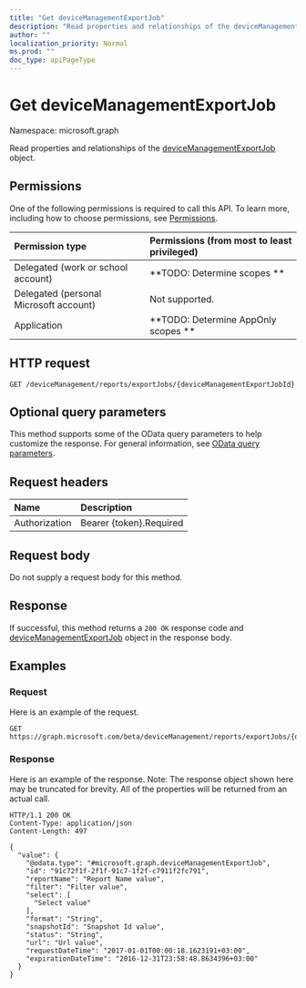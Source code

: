 ```yaml
---
title: "Get deviceManagementExportJob"
description: "Read properties and relationships of the deviceManagementExportJob object."
author: ""
localization_priority: Normal
ms.prod: ""
doc_type: apiPageType
---
```


# Get deviceManagementExportJob

Namespace: microsoft.graph

Read properties and relationships of the [deviceManagementExportJob](../resources/devicemanagementexportjob.md) object.

## Permissions
One of the following permissions is required to call this API. To learn more, including how to choose permissions, see [Permissions](/concepts/permissions-reference.md).

|Permission type|Permissions (from most to least privileged)|
|:---|:---|
|Delegated (work or school account)|**TODO: Determine scopes **|
|Delegated (personal Microsoft account)|Not supported.|
|Application|**TODO: Determine AppOnly scopes **|

## HTTP request
<!-- {
  "blockType": "ignored"
}
-->
``` http
GET /deviceManagement/reports/exportJobs/{deviceManagementExportJobId}
```

## Optional query parameters
This method supports some of the OData query parameters to help customize the response. For general information, see [OData query parameters](/graph/query-parameters).

## Request headers
|Name|Description|
|:---|:---|
|Authorization|Bearer {token}.Required|

## Request body
Do not supply a request body for this method.

## Response
If successful, this method returns a `200 OK` response code and [deviceManagementExportJob](../resources/devicemanagementexportjob.md) object in the response body.

## Examples

### Request
Here is an example of the request.
<!-- {
  "blockType": "request",
  "name": "get_devicemanagementexportjob"
}
-->
``` http
GET https://graph.microsoft.com/beta/deviceManagement/reports/exportJobs/{deviceManagementExportJobId}
```

### Response
Here is an example of the response. Note: The response object shown here may be truncated for brevity. All of the properties will be returned from an actual call.
<!-- {
  "blockType": "response",
  "truncated": true,
  "@odata.type": "microsoft.graph.deviceManagementExportJob"
}
-->
``` http
HTTP/1.1 200 OK
Content-Type: application/json
Content-Length: 497

{
  "value": {
    "@odata.type": "#microsoft.graph.deviceManagementExportJob",
    "id": "91c72f1f-2f1f-91c7-1f2f-c7911f2fc791",
    "reportName": "Report Name value",
    "filter": "Filter value",
    "select": [
      "Select value"
    ],
    "format": "String",
    "snapshotId": "Snapshot Id value",
    "status": "String",
    "url": "Url value",
    "requestDateTime": "2017-01-01T00:00:18.1623191+03:00",
    "expirationDateTime": "2016-12-31T23:58:48.8634396+03:00"
  }
}
```

